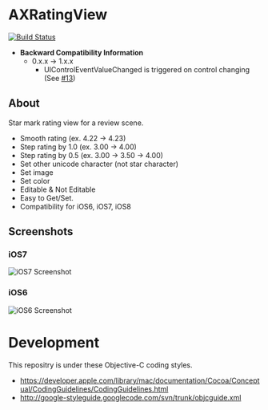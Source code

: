 # AXRatingView

[![Build Status](https://travis-ci.org/akiroom/AXRatingView.png?branch=master)](https://travis-ci.org/akiroom/AXRatingView)

- __Backward Compatibility Information__
  - 0.x.x -> 1.x.x
    - UIControlEventValueChanged is triggered on control changing (See [#13](https://github.com/akiroom/AXRatingView/pull/13/))

## About
Star mark rating view for a review scene.
- Smooth rating (ex. 4.22 -> 4.23)
- Step rating by 1.0 (ex. 3.00 -> 4.00)
- Step rating by 0.5 (ex. 3.00 -> 3.50 -> 4.00)
- Set other unicode character (not star character)
- Set image
- Set color
- Editable & Not Editable
- Easy to Get/Set.
- Compatibility for iOS6, iOS7, iOS8

## Screenshots
### iOS7

![iOS7 Screenshot](https://raw.github.com/akiroom/AXRatingView/master/AXRatingViewDemo/Screenshot.png)

### iOS6

![iOS6 Screenshot](https://raw.github.com/akiroom/AXRatingView/master/AXRatingViewDemo/Screenshot-iOS6.png)

# Development

This repositry is under these Objective-C coding styles.

- https://developer.apple.com/library/mac/documentation/Cocoa/Conceptual/CodingGuidelines/CodingGuidelines.html
- http://google-styleguide.googlecode.com/svn/trunk/objcguide.xml

